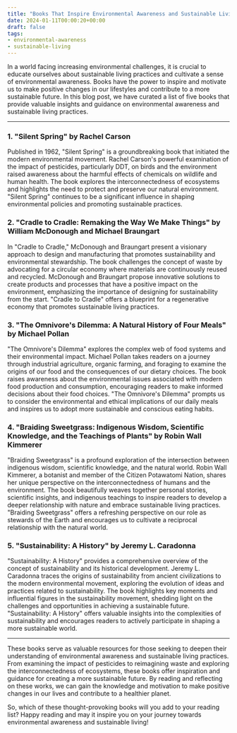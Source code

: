 ```yaml
---
title: "Books That Inspire Environmental Awareness and Sustainable Living Practices"
date: 2024-01-11T00:00:20+00:00
draft: false
tags: 
- environmental-awareness
- sustainable-living
---
```


In a world facing increasing environmental challenges, it is crucial to educate ourselves about sustainable living practices and cultivate a sense of environmental awareness. Books have the power to inspire and motivate us to make positive changes in our lifestyles and contribute to a more sustainable future. In this blog post, we have curated a list of five books that provide valuable insights and guidance on environmental awareness and sustainable living practices.

---

### 1. "Silent Spring" by Rachel Carson

Published in 1962, "Silent Spring" is a groundbreaking book that initiated the modern environmental movement. Rachel Carson's powerful examination of the impact of pesticides, particularly DDT, on birds and the environment raised awareness about the harmful effects of chemicals on wildlife and human health. The book explores the interconnectedness of ecosystems and highlights the need to protect and preserve our natural environment. "Silent Spring" continues to be a significant influence in shaping environmental policies and promoting sustainable practices.

### 2. "Cradle to Cradle: Remaking the Way We Make Things" by William McDonough and Michael Braungart

In "Cradle to Cradle," McDonough and Braungart present a visionary approach to design and manufacturing that promotes sustainability and environmental stewardship. The book challenges the concept of waste by advocating for a circular economy where materials are continuously reused and recycled. McDonough and Braungart propose innovative solutions to create products and processes that have a positive impact on the environment, emphasizing the importance of designing for sustainability from the start. "Cradle to Cradle" offers a blueprint for a regenerative economy that promotes sustainable living practices.

### 3. "The Omnivore's Dilemma: A Natural History of Four Meals" by Michael Pollan

"The Omnivore's Dilemma" explores the complex web of food systems and their environmental impact. Michael Pollan takes readers on a journey through industrial agriculture, organic farming, and foraging to examine the origins of our food and the consequences of our dietary choices. The book raises awareness about the environmental issues associated with modern food production and consumption, encouraging readers to make informed decisions about their food choices. "The Omnivore's Dilemma" prompts us to consider the environmental and ethical implications of our daily meals and inspires us to adopt more sustainable and conscious eating habits.

### 4. "Braiding Sweetgrass: Indigenous Wisdom, Scientific Knowledge, and the Teachings of Plants" by Robin Wall Kimmerer

"Braiding Sweetgrass" is a profound exploration of the intersection between indigenous wisdom, scientific knowledge, and the natural world. Robin Wall Kimmerer, a botanist and member of the Citizen Potawatomi Nation, shares her unique perspective on the interconnectedness of humans and the environment. The book beautifully weaves together personal stories, scientific insights, and indigenous teachings to inspire readers to develop a deeper relationship with nature and embrace sustainable living practices. "Braiding Sweetgrass" offers a refreshing perspective on our role as stewards of the Earth and encourages us to cultivate a reciprocal relationship with the natural world.

### 5. "Sustainability: A History" by Jeremy L. Caradonna

"Sustainability: A History" provides a comprehensive overview of the concept of sustainability and its historical development. Jeremy L. Caradonna traces the origins of sustainability from ancient civilizations to the modern environmental movement, exploring the evolution of ideas and practices related to sustainability. The book highlights key moments and influential figures in the sustainability movement, shedding light on the challenges and opportunities in achieving a sustainable future. "Sustainability: A History" offers valuable insights into the complexities of sustainability and encourages readers to actively participate in shaping a more sustainable world.

---

These books serve as valuable resources for those seeking to deepen their understanding of environmental awareness and sustainable living practices. From examining the impact of pesticides to reimagining waste and exploring the interconnectedness of ecosystems, these books offer inspiration and guidance for creating a more sustainable future. By reading and reflecting on these works, we can gain the knowledge and motivation to make positive changes in our lives and contribute to a healthier planet.

So, which of these thought-provoking books will you add to your reading list? Happy reading and may it inspire you on your journey towards environmental awareness and sustainable living!